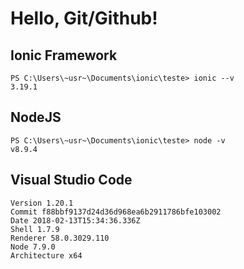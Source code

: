 # Hello, Git/Github!

## Ionic Framework
<pre><code>PS C:\Users\~usr~\Documents\ionic\teste> ionic --v
3.19.1</code></pre>

## NodeJS
<pre><code>PS C:\Users\~usr~\Documents\ionic\teste> node -v
v8.9.4</code></pre>

## Visual Studio Code
<pre><code>Version 1.20.1
Commit f88bbf9137d24d36d968ea6b2911786bfe103002
Date 2018-02-13T15:34:36.336Z
Shell 1.7.9
Renderer 58.0.3029.110
Node 7.9.0
Architecture x64</code></pre>